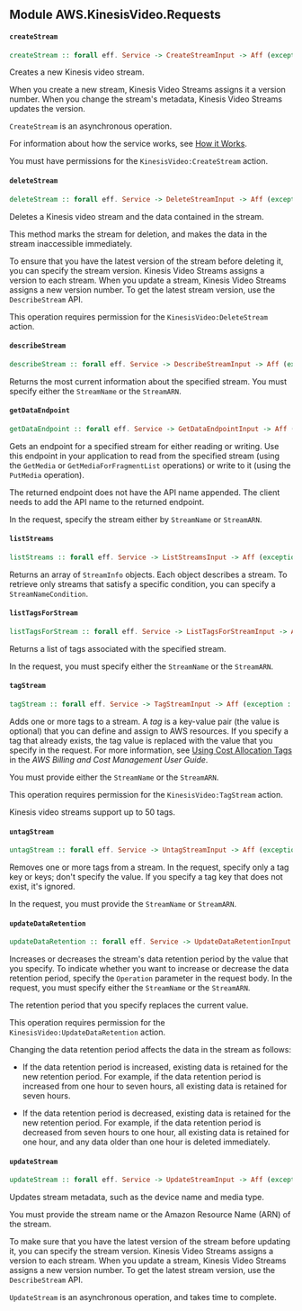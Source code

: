 ## Module AWS.KinesisVideo.Requests

#### `createStream`

``` purescript
createStream :: forall eff. Service -> CreateStreamInput -> Aff (exception :: EXCEPTION | eff) CreateStreamOutput
```

<p>Creates a new Kinesis video stream. </p> <p>When you create a new stream, Kinesis Video Streams assigns it a version number. When you change the stream's metadata, Kinesis Video Streams updates the version. </p> <p> <code>CreateStream</code> is an asynchronous operation.</p> <p>For information about how the service works, see <a href="http://docs.aws.amazon.com/kinesisvideostreams/latest/dg/how-it-works.html">How it Works</a>. </p> <p>You must have permissions for the <code>KinesisVideo:CreateStream</code> action.</p>

#### `deleteStream`

``` purescript
deleteStream :: forall eff. Service -> DeleteStreamInput -> Aff (exception :: EXCEPTION | eff) DeleteStreamOutput
```

<p>Deletes a Kinesis video stream and the data contained in the stream. </p> <p>This method marks the stream for deletion, and makes the data in the stream inaccessible immediately.</p> <p> </p> <p> To ensure that you have the latest version of the stream before deleting it, you can specify the stream version. Kinesis Video Streams assigns a version to each stream. When you update a stream, Kinesis Video Streams assigns a new version number. To get the latest stream version, use the <code>DescribeStream</code> API. </p> <p>This operation requires permission for the <code>KinesisVideo:DeleteStream</code> action.</p>

#### `describeStream`

``` purescript
describeStream :: forall eff. Service -> DescribeStreamInput -> Aff (exception :: EXCEPTION | eff) DescribeStreamOutput
```

<p>Returns the most current information about the specified stream. You must specify either the <code>StreamName</code> or the <code>StreamARN</code>. </p>

#### `getDataEndpoint`

``` purescript
getDataEndpoint :: forall eff. Service -> GetDataEndpointInput -> Aff (exception :: EXCEPTION | eff) GetDataEndpointOutput
```

<p>Gets an endpoint for a specified stream for either reading or writing. Use this endpoint in your application to read from the specified stream (using the <code>GetMedia</code> or <code>GetMediaForFragmentList</code> operations) or write to it (using the <code>PutMedia</code> operation). </p> <note> <p>The returned endpoint does not have the API name appended. The client needs to add the API name to the returned endpoint.</p> </note> <p>In the request, specify the stream either by <code>StreamName</code> or <code>StreamARN</code>.</p>

#### `listStreams`

``` purescript
listStreams :: forall eff. Service -> ListStreamsInput -> Aff (exception :: EXCEPTION | eff) ListStreamsOutput
```

<p>Returns an array of <code>StreamInfo</code> objects. Each object describes a stream. To retrieve only streams that satisfy a specific condition, you can specify a <code>StreamNameCondition</code>. </p>

#### `listTagsForStream`

``` purescript
listTagsForStream :: forall eff. Service -> ListTagsForStreamInput -> Aff (exception :: EXCEPTION | eff) ListTagsForStreamOutput
```

<p>Returns a list of tags associated with the specified stream.</p> <p>In the request, you must specify either the <code>StreamName</code> or the <code>StreamARN</code>. </p>

#### `tagStream`

``` purescript
tagStream :: forall eff. Service -> TagStreamInput -> Aff (exception :: EXCEPTION | eff) TagStreamOutput
```

<p>Adds one or more tags to a stream. A <i>tag</i> is a key-value pair (the value is optional) that you can define and assign to AWS resources. If you specify a tag that already exists, the tag value is replaced with the value that you specify in the request. For more information, see <a href="http://docs.aws.amazon.com/awsaccountbilling/latest/aboutv2/cost-alloc-tags.html">Using Cost Allocation Tags</a> in the <i>AWS Billing and Cost Management User Guide</i>. </p> <p>You must provide either the <code>StreamName</code> or the <code>StreamARN</code>.</p> <p>This operation requires permission for the <code>KinesisVideo:TagStream</code> action.</p> <p>Kinesis video streams support up to 50 tags.</p>

#### `untagStream`

``` purescript
untagStream :: forall eff. Service -> UntagStreamInput -> Aff (exception :: EXCEPTION | eff) UntagStreamOutput
```

<p>Removes one or more tags from a stream. In the request, specify only a tag key or keys; don't specify the value. If you specify a tag key that does not exist, it's ignored.</p> <p>In the request, you must provide the <code>StreamName</code> or <code>StreamARN</code>.</p>

#### `updateDataRetention`

``` purescript
updateDataRetention :: forall eff. Service -> UpdateDataRetentionInput -> Aff (exception :: EXCEPTION | eff) UpdateDataRetentionOutput
```

<p> Increases or decreases the stream's data retention period by the value that you specify. To indicate whether you want to increase or decrease the data retention period, specify the <code>Operation</code> parameter in the request body. In the request, you must specify either the <code>StreamName</code> or the <code>StreamARN</code>. </p> <note> <p>The retention period that you specify replaces the current value.</p> </note> <p>This operation requires permission for the <code>KinesisVideo:UpdateDataRetention</code> action.</p> <p>Changing the data retention period affects the data in the stream as follows:</p> <ul> <li> <p>If the data retention period is increased, existing data is retained for the new retention period. For example, if the data retention period is increased from one hour to seven hours, all existing data is retained for seven hours.</p> </li> <li> <p>If the data retention period is decreased, existing data is retained for the new retention period. For example, if the data retention period is decreased from seven hours to one hour, all existing data is retained for one hour, and any data older than one hour is deleted immediately.</p> </li> </ul>

#### `updateStream`

``` purescript
updateStream :: forall eff. Service -> UpdateStreamInput -> Aff (exception :: EXCEPTION | eff) UpdateStreamOutput
```

<p>Updates stream metadata, such as the device name and media type.</p> <p>You must provide the stream name or the Amazon Resource Name (ARN) of the stream.</p> <p>To make sure that you have the latest version of the stream before updating it, you can specify the stream version. Kinesis Video Streams assigns a version to each stream. When you update a stream, Kinesis Video Streams assigns a new version number. To get the latest stream version, use the <code>DescribeStream</code> API. </p> <p> <code>UpdateStream</code> is an asynchronous operation, and takes time to complete.</p>


